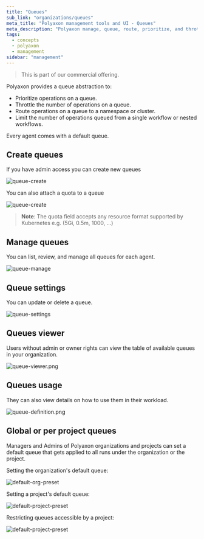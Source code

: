 ```yaml
---
title: "Queues"
sub_link: "organizations/queues"
meta_title: "Polyaxon management tools and UI - Queues"
meta_description: "Polyaxon manage, queue, route, prioritize, and throttle operations."
tags:
  - concepts
  - polyaxon
  - management
sidebar: "management"
---
```


<blockquote class="commercial">This is part of our commercial offering.</blockquote>

Polyaxon provides a queue abstraction to:
  * Prioritize operations on a queue.
  * Throttle the number of operations on a queue.
  * Route operations on a queue to a namespace or cluster.
  * Limit the number of operations queued from a single workflow or nested workflows.


Every agent comes with a default queue.

## Create queues

If you have admin access you can create new queues

![queue-create](../../../../content/images/dashboard/queues/create.png)

You can also attach a quota to a queue

![queue-create](../../../../content/images/dashboard/queues/create-quota.png)

> **Note**: The quota field accepts any resource format supported by Kubernetes e.g. (5Gi, 0.5m, 1000, ...)

## Manage queues

You can list, review, and manage all queues for each agent.

![queue-manage](../../../../content/images/dashboard/queues/manage.png)

## Queue settings

You can update or delete a queue.

![queue-settings](../../../../content/images/dashboard/queues/settings.png)

## Queues viewer

Users without admin or owner rights can view the table of available queues in your organization.

![queue-viewer.png](../../../../content/images/dashboard/queues/viewer.png)

## Queues usage

They can also view details on how to use them in their workload.

![queue-definition.png](../../../../content/images/dashboard/queues/definition.png)


## Global or per project queues

Managers and Admins of Polyaxon organizations and projects can set a default queue that gets applied to all runs under the organization or the project.

Setting the organization's default queue:

![default-org-preset](../../../../content/images/dashboard/queues/default-org-queue.png)

Setting a project's default queue:

![default-project-preset](../../../../content/images/dashboard/queues/default-project-queue.png) 

Restricting queues accessible by a project:

![default-project-preset](../../../../content/images/dashboard/queues/queues-restrictions.png)
